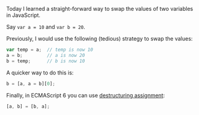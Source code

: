 Today I learned a straight-forward way to swap the values of two variables in JavaScript.

Say `var a = 10` and `var b = 20`.

Previously, I would use the following (tedious) strategy to swap the values:
``` javascript
var temp = a;  // temp is now 10
a = b;         // a is now 20
b = temp;      // b is now 10
```

A quicker way to do this is:
``` javascript
b = [a, a = b][0];
```

Finally, in ECMAScript 6 you can use [destructuring assignment](https://developer.mozilla.org/en/docs/Web/JavaScript/Reference/Operators/Destructuring_assignment):
``` javascript
[a, b] = [b, a];
```
